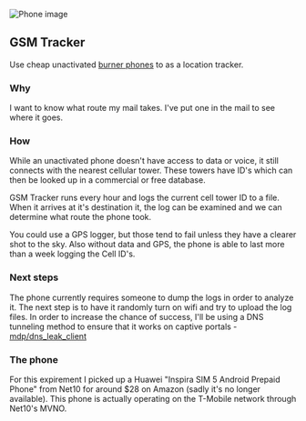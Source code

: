 ![Phone image](https://s3.amazonaws.com/img.mdp.im/2014--m-07-2014--m-07-IMG_20140706_2323573-fctkf-l0ja9.png)

## GSM Tracker

Use cheap unactivated [burner phones](https://www.youtube.com/watch?v=QRo4-VjgT6A&feature=youtu.be) to as a location tracker.

### Why

I want to know what route my mail takes. I've put one in the mail
to see where it goes.

### How

While an unactivated phone doesn't have access to data or voice,
it still connects with the nearest cellular tower. These towers
have ID's which can then be looked up in a commercial or free 
database.

GSM Tracker runs every hour and logs the current cell tower ID
to a file. When it arrives at it's destination it, the log can
be examined and we can determine what route the phone took.

You could use a GPS logger, but those tend to fail unless they have a clearer shot to the sky. Also without data and GPS, the phone is able to last more than a week logging the Cell ID's.

### Next steps

The phone currently requires someone to dump the logs in order to analyze it. The next step is to have it randomly turn on wifi and try to upload the log files. In order to increase the chance of success, I'll be using a DNS tunneling method to ensure that it works on captive portals - [mdp/dns_leak_client](https://github.com/mdp/dns_leak_client)

### The phone

For this expirement I picked up a Huawei "Inspira SIM 5 Android Prepaid Phone" from Net10 for around $28 on Amazon (sadly it's no longer available). This phone is actually operating on the T-Mobile network through Net10's MVNO.

